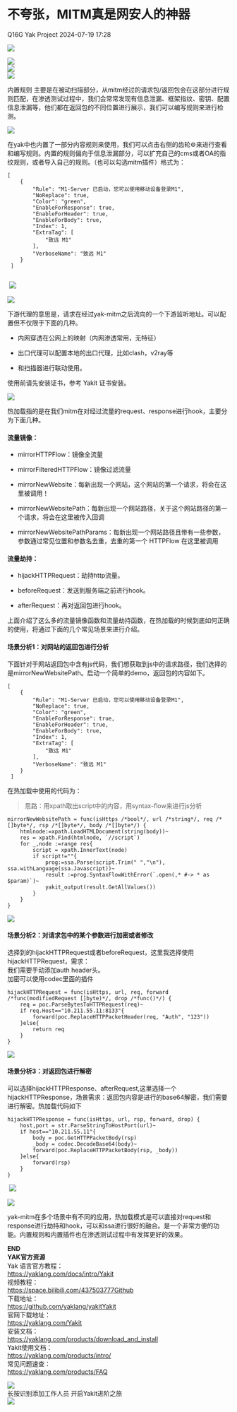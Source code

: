 #  不夸张，MITM真是网安人的神器   
Q16G  Yak Project   2024-07-19 17:28  
  
![](/articles/wechat2md-57d4b38fb5fac67b077017855ed50c43.gif)  
  
![](/articles/wechat2md-03d98d951f4627887508345df64f47a7.png)  
![](/articles/wechat2md-eeb9db18f654c38ee264fee22d4bc08e.png)  
![](/articles/wechat2md-52339620690b57bffc7cedac4ec32940.png)  
  
内置规则 主要是在被动扫描部分，从mitm经过的请求包/返回包会在这部分进行规则匹配，在渗透测试过程中，我们会常常发现有信息泄漏、框架指纹、密钥、配置信息泄漏等，他们都在返回包的不同位置进行展示，我们可以编写规则来进行检测。  
  
  
![](/articles/wechat2md-ba8f7939d3cae8341f9331feb45a4667.png)  
  
在yak中也内置了一部分内容规则来使用，我们可以点击右侧的齿轮⚙️来进行查看和编写规则。内置的规则偏向于信息泄漏部分，可以扩充自己的cms或者OA的指纹规则，或者导入自己的规则。（也可以勾选mitm插件）格式为：  
  
```
[
    {
        "Rule": "M1-Server 已启动，您可以使用移动设备登录M1",
        "NoReplace": true,
        "Color": "green",
        "EnableForResponse": true,
        "EnableForHeader": true,
        "EnableForBody": true,
        "Index": 1,
        "ExtraTag": [
            "致远 M1"
        ],
        "VerboseName": "致远 M1"
    }
 ]
 
```  
  
 ![](/articles/wechat2md-bf2fb9bfa74053756ce830cf70eff089.png)  
  
![](/articles/wechat2md-f7126ff220d643dd58910df75c410972.png)  
  
下游代理的意思是，请求在经过yak-mitm之后流向的一个下游监听地址。可以配置但不仅限于下面的几种。  
- 内网穿透在公网上的映射（内网渗透常用，无特征）  
  
- 出口代理可以配置本地的出口代理，比如clash，v2ray等  
  
- 和扫描器进行联动使用。  
  
使用前请先安装证书，参考 Yakit 证书安装。  
  
![](/articles/wechat2md-9d34e9981c58280c66538f77dca2b960.png)  
  
热加载指的是在我们mitm在对经过流量的request、response进行hook，主要分为下面几种。  
  
#### 流量镜像：  
- mirrorHTTPFlow：镜像全流量  
  
- mirrorFilteredHTTPFlow：镜像过滤流量  
  
- mirrorNewWebsite：每新出现一个网站，这个网站的第一个请求，将会在这里被调用！  
  
- mirrorNewWebsitePath：每新出现一个网站路径，关于这个网站路径的第一个请求，将会在这里被传入回调  
  
- mirrorNewWebsitePathParams：每新出现一个网站路径且带有一些参数，参数通过常见位置和参数名去重，去重的第一个 HTTPFlow 在这里被调用  
  
####   
#### 流量劫持：  
- hijackHTTPRequest：劫持http流量。  
  
- beforeRequest：发送到服务端之前进行hook。  
  
- afterRequest：再对返回包进行hook。  
  
上面介绍了这么多的流量镜像函数和流量劫持函数，在热加载的时候到底如何正确的使用，将通过下面的几个常见场景来进行介绍。  
  
#### 场景分析1：对网站的返回包进行分析  
  
下面针对于网站返回包中含有js代码，我们想获取到js中的请求路径，我们选择的是mirrorNewWebsitePath。启动一个简单的demo，返回包的内容如下。  
```
[
    {
        "Rule": "M1-Server 已启动，您可以使用移动设备登录M1",
        "NoReplace": true,
        "Color": "green",
        "EnableForResponse": true,
        "EnableForHeader": true,
        "EnableForBody": true,
        "Index": 1,
        "ExtraTag": [
            "致远 M1"
        ],
        "VerboseName": "致远 M1"
    }
 ]
```  
  
在热加载中使用的代码为：  
> 思路：用xpath取出script中的内容，用syntax-flow来进行js分析  
  
```
mirrorNewWebsitePath = func(isHttps /*bool*/, url /*string*/, req /*[]byte*/, rsp /*[]byte*/, body /*[]byte*/) {
    htmlnode:=xpath.LoadHTMLDocument(string(body))~
    res = xpath.Find(htmlnode, `//script`)
    for _,node :=range res{
        script = xpath.InnerText(node)
        if script!=""{
            prog:=ssa.Parse(script.Trim(" ","\n"), ssa.withLanguage(ssa.Javascript))~
            result :=prog.SyntaxFlowWithError(`.open(,* #-> * as $param)`)~
            yakit_output(result.GetAllValues())
        }
    }
}
```  
  
![](/articles/wechat2md-71d2db1486ce11ceb105c572b7b5a002.png)    
#### 场景分析2：对请求包中的某个参数进行加密或者修改  
  
选择到的hijackHTTPRequest或者beforeRequest，这里我选择使用hijackHTTPRequest，需求：  
我们需要手动添加auth header头。  
加密可以使用codec里面的插件  
```
hijackHTTPRequest = func(isHttps, url, req, forward /*func(modifiedRequest []byte)*/, drop /*func()*/) {
    req = poc.ParseBytesToHTTPRequest(req)~
    if req.Host=="10.211.55.11:8133"{
        forward(poc.ReplaceHTTPPacketHeader(req, "Auth", "123"))
    }else{
        return req
    }
}
```  
  
![](/articles/wechat2md-e4825069175b6429c3ec7d442f229248.png)  
  
#### 场景分析3：对返回包进行解密  
  
可以选择hijackHTTPResponse、afterRequest,这里选择一个hijackHTTPResponse，场景需求：返回包内容是进行的base64解密，我们需要进行解密。热加载代码如下  
```
hijackHTTPResponse = func(isHttps, url, rsp, forward, drop) {
    host,port = str.ParseStringToHostPort(url)~
    if host=="10.211.55.11"{
        body = poc.GetHTTPPacketBody(rsp)
        _body = codec.DecodeBase64(body)~
        forward(poc.ReplaceHTTPPacketBody(rsp, _body))
    }else{
        forward(rsp)
    }
}

```  
  
 ![](/articles/wechat2md-385a5b95f0c3e91daef7dbd7038458f1.png)  
  
  
![](/articles/wechat2md-7886ea743a45bf3367c512f279ab6c3d.png)  
  
yak-mitm在多个场景中有不同的应用，热加载模式是可以直接对request和response进行劫持和hook，可以和ssa进行很好的融合。是一个非常方便的功能。内置规则和内置插件也在渗透测试过程中有发挥更好的效果。  
  
  
**END**  
**YAK官方资源**  
Yak 语言官方教程：  
https://yaklang.com/docs/intro/Yakit   
视频教程：  
https://space.bilibili.com/437503777Github  
下载地址：  
https://github.com/yaklang/yakitYakit  
官网下载地址：  
https://yaklang.com/Yakit  
安装文档：  
https://yaklang.com/products/download_and_install  
Yakit使用文档：  
https://yaklang.com/products/intro/  
常见问题速查：  
https://yaklang.com/products/FAQ  
  
![](/articles/wechat2md-85062b6e6c63b9d9d17d1e2a5ca2ec01.other)  
长按识别添加工作人员
开启Yakit进阶之旅  
![](/articles/wechat2md-14665f86963c7c123b43378ebc55bb0f.other)
  
  
  

